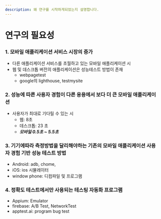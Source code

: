 ```yaml
---
description: 왜 연구를 시작하게되었는지 설명합니다.
---
```


# 연구의 필요성

### 1. 모바일 애플리케이션 서비스 시장의  증가

* 다른 애플리케이션 서비스를 초월하고 있는 모바일 애플리케이션 시
* 웹 및 데스크톱 버전의 애플리케이션은 성능테스트 방법이 존재
  * webpagetest
  * google의 lighthouse, testmysite

### 2.  성능에 따른 사용자 경험이 다른 응용에서 보다 더 큰 모바일 애플리케이션

* 사용자가 최대로 기다릴 수 있는 시
  * 웹: 8초
  * 데스크톱: 23 초
  * _**모바일 0.5초 ~ 5.5초**_

### 3. 기기에따라 측정방법을 달리해야하는 기존의 모바일 애플리케이션 사용자 경험 기반 성능 테스트 방법

* Android: adb, chome, 
* iOS: ios 시뮬레이터
* window phone: 디컴파일 및 프로그램

### 4. 정확도 테스트에서만 사용되는 테스팅 자동화 프로그램

* Appium: Emulator
* firebase: A/B Test, NetworkTest
* apptest.ai: program bug test

